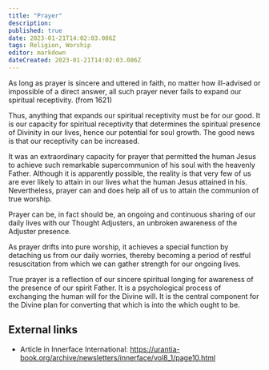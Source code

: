 ```yaml
---
title: "Prayer"
description:
published: true
date: 2023-01-21T14:02:03.086Z
tags: Religion, Worship
editor: markdown
dateCreated: 2023-01-21T14:02:03.086Z
---
```


As long as prayer is sincere and uttered in faith, no matter how ill-advised or impossible of a direct answer, all such prayer never fails to expand our spiritual receptivity. (from 1621)

Thus, anything that expands our spiritual receptivity must be for our good. It is our capacity for spiritual receptivity that determines the spiritual presence of Divinity in our lives, hence our potential for soul growth. The good news is that our receptivity can be increased.

It was an extraordinary capacity for prayer that permitted the human Jesus to achieve such remarkable supercommunion of his soul with the heavenly Father. Although it is apparently possible, the reality is that very few of us are ever likely to attain in our lives what the human Jesus attained in his. Nevertheless, prayer can and does help all of us to attain the communion of true worship.

Prayer can be, in fact should be, an ongoing and continuous sharing of our daily lives with our Thought Adjusters, an unbroken awareness of the Adjuster presence.

As prayer drifts into pure worship, it achieves a special function by detaching us from our daily worries, thereby becoming a period of restful resuscitation from which we can gather strength for our ongoing lives.

True prayer is a reflection of our sincere spiritual longing for awareness of the presence of our spirit Father. It is a psychological process of exchanging the human will for the Divine will. It is the central component for the Divine plan for converting that which is into the which ought to be.

## External links

* Article in Innerface International: https://urantia-book.org/archive/newsletters/innerface/vol8_1/page10.html